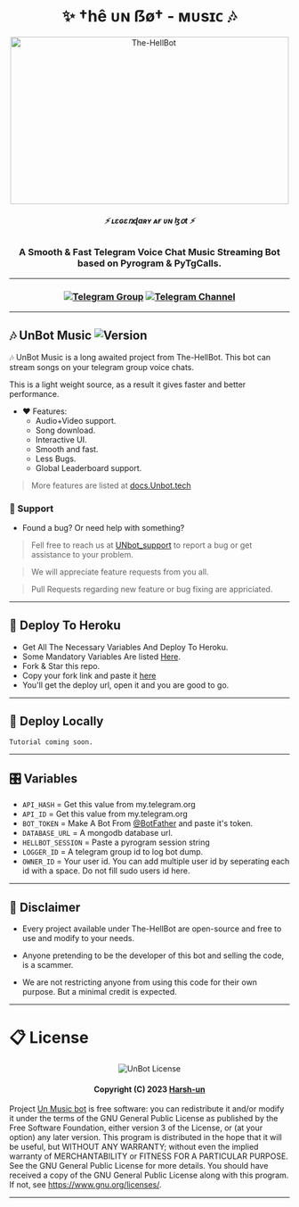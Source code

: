 <h1 align="center">
  <b>✨ †hê ᴜɴ ẞø† - ᴍᴜsɪᴄ 🎶</b>
</h1>

<p align="center">
  <img src="https://telegra.ph/file/29a06fa7be4286c403f73.jpg" alt="The-HellBot" width=500 height=300>
</p>

<h6 align="center">
  <b>⚡ ʟɛɢɛռɖaʀʏ ᴀғ ᴜɴ ɮօt ⚡</b>
</h6>

<h3 align="center">
  <b>A Smooth & Fast Telegram Voice Chat Music Streaming Bot based on Pyrogram & PyTgCalls.</b>
</h3>

------
<h3 align="center">
  
  [![Telegram Group](https://img.shields.io/badge/Telegram-Group-white?&style=social&logo=telegram)](https://t.me/un_bots)
  [![Telegram Channel](https://img.shields.io/badge/Telegram-Channel-white?&style=social&logo=telegram)](https://t.me/un_bots_info)
  
</h3>

------
## 🎶 UnBot Music ![Version](https://img.shields.io/github/v/release/The-HellBot/Music?color=black&logo=github&logoColor=black&style=social)

🎶 UnBot Music is a long awaited project from The-HellBot. This bot can stream songs on your telegram group voice chats.

This is a light weight source, as a result it gives faster and better performance.

- ❤️ Features:
  - Audio+Video support.
  - Song download.
  - Interactive UI.
  - Smooth and fast.
  - Less Bugs.
  - Global Leaderboard support.
> More features are listed at [docs.Unbot.tech](https://docs.hellbot.tech/)

### 📣 Support
- Found a bug? Or need help with something?

> Fell free to reach us at [UNbot_support](https://t.me/un_bots) to report a bug or get assistance to your problem.

> We will appreciate feature requests from you all.

> Pull Requests regarding new feature or bug fixing are appriciated.

------
## 🚀 Deploy To Heroku
- Get All The Necessary Variables And Deploy To Heroku.
- Some Mandatory Variables Are listed [Here](#Variables).
- Fork & Star this repo.
- Copy your fork link and paste it [here](https://docs.hellbot.tech/hellbot-userbot/deploy-to-heroku#generate-deploy-url)
- You'll get the deploy url, open it and you are good to go.

------
## 🚀 Deploy Locally

`Tutorial coming soon.`

------
## 🎛️ Variables

- `API_HASH`  =  Get this value from my.telegram.org
- `API_ID`  =  Get this value from my.telegram.org
- `BOT_TOKEN`  =  Make A Bot From [@BotFather](https://t.me/botfather) and paste it's token.
- `DATABASE_URL`  =  A mongodb database url.
- `HELLBOT_SESSION`  =  Paste a pyrogram session string
- `LOGGER_ID`  =  A telegram group id to log bot dump.
- `OWNER_ID` = Your user id. You can add multiple user id by seperating each id with a space. Do not fill sudo users id here.

------
## 📝 Disclaimer
- Every project available under The-HellBot are open-source and free to use and modify to your needs.
- Anyone pretending to be the developer of this bot and selling the code, is a scammer.

- We are not restricting anyone from using this code for their own purpose. But a minimal credit is expected.

------
# 📋 License

<p align="center">
    <img src="https://www.gnu.org/graphics/gplv3-or-later.png" alt="UnBot License">
</p>

<h4 align="center">
    Copyright (C) 2023 <a href="https://github.com/Harsh-un">Harsh-un</a>
</h4>

Project [Un Music bot](https://github.com/Harsh-un/Music) is free software: you can redistribute it and/or modify
it under the terms of the GNU General Public License as published by
the Free Software Foundation, either version 3 of the License, or
(at your option) any later version.
This program is distributed in the hope that it will be useful,
but WITHOUT ANY WARRANTY; without even the implied warranty of
MERCHANTABILITY or FITNESS FOR A PARTICULAR PURPOSE.  See the
GNU General Public License for more details.
You should have received a copy of the GNU General Public License
along with this program. If not, see <https://www.gnu.org/licenses/>.

------
